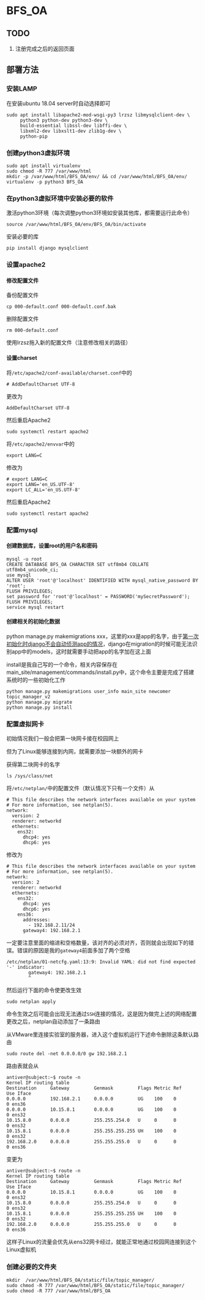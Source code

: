 # BFS_OA

## TODO

1. 注册完成之后的返回页面

## 部署方法

### 安装LAMP

在安装ubuntu 18.04 server时自动选择即可

```
sudo apt install libapache2-mod-wsgi-py3 lrzsz libmysqlclient-dev \
     python3 python-dev python3-dev \
     build-essential libssl-dev libffi-dev \
     libxml2-dev libxslt1-dev zlib1g-dev \
     python-pip
```

### 创建python3虚拟环境

```
sudo apt install virtualenv
sudo chmod -R 777 /var/www/html
mkdir -p /var/www/html/BFS_OA/env/ && cd /var/www/html/BFS_OA/env/
virtualenv -p python3 BFS_OA
```
### 在python3虚拟环境中安装必要的软件

激活python3环境（每次调整python3环境如安装其他库，都需要运行此命令）

```
source /var/www/html/BFS_OA/env/BFS_OA/bin/activate
```

安装必要的库

```
pip install django mysqlclient
```

### 设置apache2

#### 修改配置文件

备份配置文件

```
cp 000-default.conf 000-default.conf.bak
```

删除配置文件

```
rm 000-default.conf
```

使用lrzsz拖入新的配置文件（注意修改相关的路径）

#### 设置charset

将`/etc/apache2/conf-available/charset.conf`中的

```
# AddDefaultCharset UTF-8
```

更改为

```
AddDefaultCharset UTF-8
```

然后重启Apache2

```
sudo systemctl restart apache2
```

将`/etc/apache2/envvar`中的

```
export LANG=C
```

修改为

```
# export LANG=C
export LANG='en_US.UTF-8'
export LC_ALL='en_US.UTF-8'
```

然后重启Apache2

```
sudo systemctl restart apache2
```
### 配置mysql

#### 创建数据库，设置root的用户名和密码

```
mysql -u root
CREATE DATABASE BFS_OA CHARACTER SET utf8mb4 COLLATE utf8mb4_unicode_ci;
use mysql
ALTER USER 'root'@'localhost' IDENTIFIED WITH mysql_native_password BY 'root';
FLUSH PRIVILEGES;
set password for 'root'@'localhost' = PASSWORD('mySecretPassword'); 
FLUSH PRIVILEGES;
service mysql restart
```

#### 创建相关的初始化数据

python manage.py makemigrations xxx，这里的xxx是app的名字，由于[第一次初始化时django不会自动侦测app的情况](https://stackoverflow.com/questions/36153748/django-makemigrations-no-changes-detected)，django在migration的时候可能无法识别app中的models，这时就需要手动把app的名字加在这上面

install是我自己写的一个命令，相关内容保存在main_site/management/commands/install.py中，这个命令主要是完成了搭建系统时的一些初始化工作

```
python manage.py makemigrations user_info main_site newcomer topic_manager_v2
python manage.py migrate
python manage.py install
```

### 配置虚拟网卡

初始情况我们一般会把第一块网卡接在校园网上

但为了Linux能够连接到内网，就需要添加一块额外的网卡

获得第二块网卡的名字
```
ls /sys/class/net
```

将`/etc/netplan/`中的配置文件（默认情况下只有一个文件）从

```
# This file describes the network interfaces available on your system
# For more information, see netplan(5).
network:
  version: 2
  renderer: networkd
  ethernets:
    ens32:
      dhcp4: yes
      dhcp6: yes
```

修改为

```
# This file describes the network interfaces available on your system
# For more information, see netplan(5).
network:
  version: 2
  renderer: networkd
  ethernets:
    ens32:
      dhcp4: yes
      dhcp6: yes
    ens36:
      addresses:
        - 192.168.2.11/24
      gateway4: 192.168.2.1
```

一定要注意里面的缩进和空格数量，该对齐的必须对齐，否则就会出现如下的错误。错误的原因是我的`gateway4`前面多加了两个空格

```
/etc/netplan/01-netcfg.yaml:13:9: Invalid YAML: did not find expected '-' indicator:
        gateway4: 192.168.2.1
        ^
```

然后运行下面的命令使更改生效

```
sudo netplan apply
```

命令生效之后可能会出现无法通过`SSH`连接的情况，这是因为做完上述的网络配置更改之后，netplan自动添加了一条路由

从VMware里连接实验室的服务器，进入这个虚拟机运行下述命令删除这条默认路由

```
sudo route del -net 0.0.0.0/0 gw 192.168.2.1
```

路由表就会从

```
antiver@subject:~$ route -n
Kernel IP routing table
Destination     Gateway         Genmask         Flags Metric Ref    Use Iface
0.0.0.0         192.168.2.1     0.0.0.0         UG    100    0        0 ens36
0.0.0.0         10.15.8.1       0.0.0.0         UG    100    0        0 ens32
10.15.8.0       0.0.0.0         255.255.254.0   U     0      0        0 ens32
10.15.8.1       0.0.0.0         255.255.255.255 UH    100    0        0 ens32
192.168.2.0     0.0.0.0         255.255.255.0   U     0      0        0 ens36
```

变更为

```
antiver@subject:~$ route -n
Kernel IP routing table
Destination     Gateway         Genmask         Flags Metric Ref    Use Iface
0.0.0.0         10.15.8.1       0.0.0.0         UG    100    0        0 ens32
10.15.8.0       0.0.0.0         255.255.254.0   U     0      0        0 ens32
10.15.8.1       0.0.0.0         255.255.255.255 UH    100    0        0 ens32
192.168.2.0     0.0.0.0         255.255.255.0   U     0      0        0 ens36
```

这样子Linux的流量会优先从ens32网卡经过，就能正常地通过校园网连接到这个Linux虚拟机

### 创建必要的文件夹
```
mkdir  /var/www/html/BFS_OA/static/file/topic_manager/
sudo chmod -R 777 /var/www/html/BFS_OA/static/file/topic_manager/
sudo chmod -R 777 /var/www/html/BFS_OA
```



